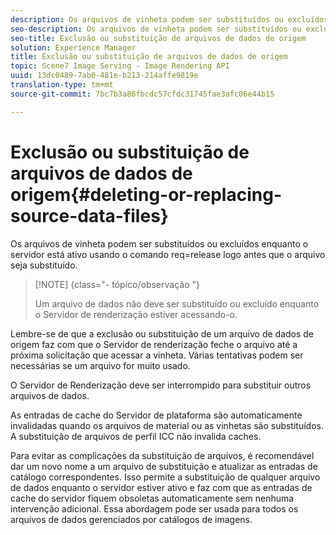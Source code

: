 ```yaml
---
description: Os arquivos de vinheta podem ser substituídos ou excluídos enquanto o servidor está ativo usando o comando req=release logo antes que o arquivo seja substituído.
seo-description: Os arquivos de vinheta podem ser substituídos ou excluídos enquanto o servidor está ativo usando o comando req=release logo antes que o arquivo seja substituído.
seo-title: Exclusão ou substituição de arquivos de dados de origem
solution: Experience Manager
title: Exclusão ou substituição de arquivos de dados de origem
topic: Scene7 Image Serving - Image Rendering API
uuid: 13dc0489-7ab0-481e-b213-214affe9819e
translation-type: tm+mt
source-git-commit: 7bc7b3a86fbcdc57cfdc31745fae3afc06e44b15

---
```



# Exclusão ou substituição de arquivos de dados de origem{#deleting-or-replacing-source-data-files}

Os arquivos de vinheta podem ser substituídos ou excluídos enquanto o servidor está ativo usando o comando req=release logo antes que o arquivo seja substituído.

>[!NOTE] {class=&quot;- tópico/observação &quot;}
>
>Um arquivo de dados não deve ser substituído ou excluído enquanto o Servidor de renderização estiver acessando-o.

Lembre-se de que a exclusão ou substituição de um arquivo de dados de origem faz com que o Servidor de renderização feche o arquivo até a próxima solicitação que acessar a vinheta. Várias tentativas podem ser necessárias se um arquivo for muito usado.

O Servidor de Renderização deve ser interrompido para substituir outros arquivos de dados.

As entradas de cache do Servidor de plataforma são automaticamente invalidadas quando os arquivos de material ou as vinhetas são substituídos. A substituição de arquivos de perfil ICC não invalida caches.

Para evitar as complicações da substituição de arquivos, é recomendável dar um novo nome a um arquivo de substituição e atualizar as entradas de catálogo correspondentes. Isso permite a substituição de qualquer arquivo de dados enquanto o servidor estiver ativo e faz com que as entradas de cache do servidor fiquem obsoletas automaticamente sem nenhuma intervenção adicional. Essa abordagem pode ser usada para todos os arquivos de dados gerenciados por catálogos de imagens.
